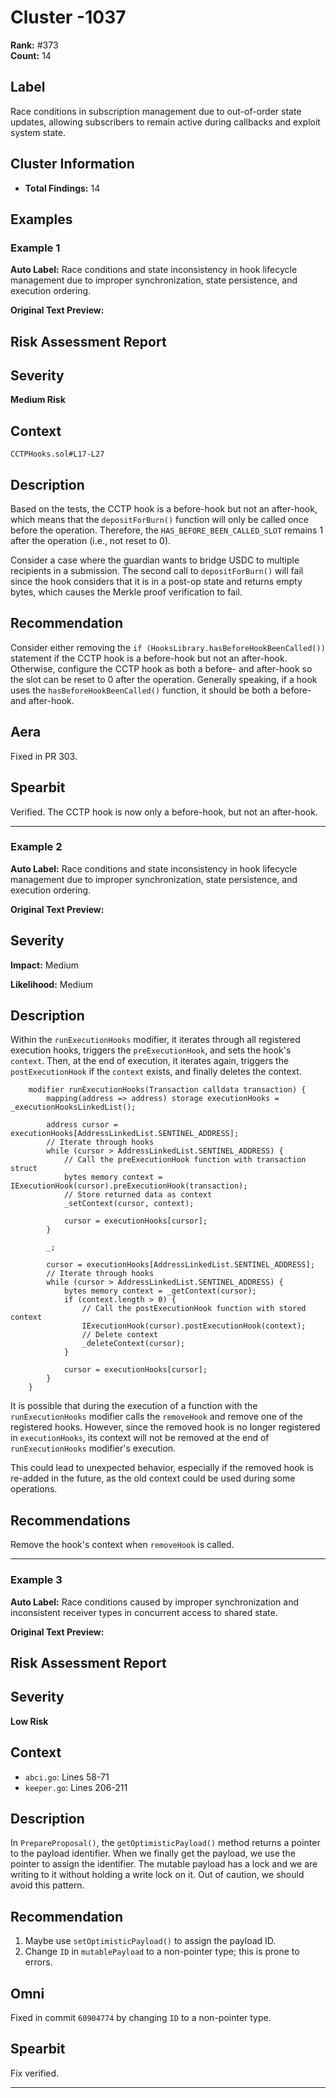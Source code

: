 # Cluster -1037

**Rank:** #373  
**Count:** 14  

## Label
Race conditions in subscription management due to out-of-order state updates, allowing subscribers to remain active during callbacks and exploit system state.

## Cluster Information
- **Total Findings:** 14

## Examples

### Example 1

**Auto Label:** Race conditions and state inconsistency in hook lifecycle management due to improper synchronization, state persistence, and execution ordering.  

**Original Text Preview:**

## Risk Assessment Report

## Severity
**Medium Risk**

## Context
`CCTPHooks.sol#L17-L27`

## Description
Based on the tests, the CCTP hook is a before-hook but not an after-hook, which means that the `depositForBurn()` function will only be called once before the operation. Therefore, the `HAS_BEFORE_BEEN_CALLED_SLOT` remains 1 after the operation (i.e., not reset to 0).

Consider a case where the guardian wants to bridge USDC to multiple recipients in a submission. The second call
to `depositForBurn()` will fail since the hook considers that it is in a post-op state and returns empty bytes, which causes the Merkle proof verification to fail.

## Recommendation
Consider either removing the `if (HooksLibrary.hasBeforeHookBeenCalled())` statement if the CCTP hook is a before-hook but not an after-hook. Otherwise, configure the CCTP hook as both a before- and after-hook so the slot can be reset to 0 after the operation. Generally speaking, if a hook uses the `hasBeforeHookBeenCalled()` function, it should be both a before- and after-hook.

## Aera
Fixed in PR 303.

## Spearbit
Verified. The CCTP hook is now only a before-hook, but not an after-hook.

---
### Example 2

**Auto Label:** Race conditions and state inconsistency in hook lifecycle management due to improper synchronization, state persistence, and execution ordering.  

**Original Text Preview:**

## Severity

**Impact:** Medium

**Likelihood:** Medium

## Description

Within the `runExecutionHooks` modifier, it iterates through all registered execution hooks, triggers the `preExecutionHook`, and sets the hook's `context`. Then, at the end of execution, it iterates again, triggers the `postExecutionHook` if the `context` exists, and finally deletes the context.

```solidity
    modifier runExecutionHooks(Transaction calldata transaction) {
        mapping(address => address) storage executionHooks = _executionHooksLinkedList();

        address cursor = executionHooks[AddressLinkedList.SENTINEL_ADDRESS];
        // Iterate through hooks
        while (cursor > AddressLinkedList.SENTINEL_ADDRESS) {
            // Call the preExecutionHook function with transaction struct
            bytes memory context = IExecutionHook(cursor).preExecutionHook(transaction);
            // Store returned data as context
            _setContext(cursor, context);

            cursor = executionHooks[cursor];
        }

        _;

        cursor = executionHooks[AddressLinkedList.SENTINEL_ADDRESS];
        // Iterate through hooks
        while (cursor > AddressLinkedList.SENTINEL_ADDRESS) {
            bytes memory context = _getContext(cursor);
            if (context.length > 0) {
                // Call the postExecutionHook function with stored context
                IExecutionHook(cursor).postExecutionHook(context);
                // Delete context
                _deleteContext(cursor);
            }

            cursor = executionHooks[cursor];
        }
    }
```

It is possible that during the execution of a function with the `runExecutionHooks` modifier calls the `removeHook` and remove one of the registered hooks. However, since the removed hook is no longer registered in `executionHooks`, its context will not be removed at the end of `runExecutionHooks` modifier's execution.

This could lead to unexpected behavior, especially if the removed hook is re-added in the future, as the old context could be used during some operations.

## Recommendations

Remove the hook's context when `removeHook` is called.

---
### Example 3

**Auto Label:** Race conditions caused by improper synchronization and inconsistent receiver types in concurrent access to shared state.  

**Original Text Preview:**

## Risk Assessment Report

## Severity
**Low Risk**

## Context
- `abci.go`: Lines 58-71
- `keeper.go`: Lines 206-211

## Description
In `PrepareProposal()`, the `getOptimisticPayload()` method returns a pointer to the payload identifier. When we finally get the payload, we use the pointer to assign the identifier. The mutable payload has a lock and we are writing to it without holding a write lock on it. Out of caution, we should avoid this pattern.

## Recommendation
1. Maybe use `setOptimisticPayload()` to assign the payload ID.
2. Change `ID` in `mutablePayload` to a non-pointer type; this is prone to errors.

## Omni
Fixed in commit `60904774` by changing `ID` to a non-pointer type.

## Spearbit
Fix verified.

---
